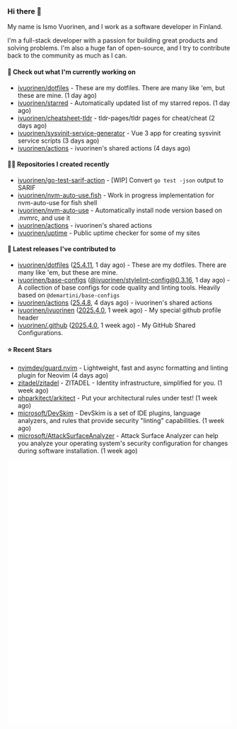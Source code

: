 
### Hi there 👋

My name is Ismo Vuorinen, and I work as a software developer in Finland.

I'm a full-stack developer with a passion for building great products and solving problems.
I'm also a huge fan of open-source, and I try to contribute back to the community as much as I can.

#### 👷 Check out what I'm currently working on

- [ivuorinen/dotfiles](https://github.com/ivuorinen/dotfiles) - These are my dotfiles. There are many like &#39;em, but these are mine. (1 day ago)
- [ivuorinen/starred](https://github.com/ivuorinen/starred) - Automatically updated list of my starred repos. (1 day ago)
- [ivuorinen/cheatsheet-tldr](https://github.com/ivuorinen/cheatsheet-tldr) - tldr-pages/tldr pages for cheat/cheat (2 days ago)
- [ivuorinen/sysvinit-service-generator](https://github.com/ivuorinen/sysvinit-service-generator) - Vue 3 app for creating sysvinit service scripts (3 days ago)
- [ivuorinen/actions](https://github.com/ivuorinen/actions) - ivuorinen&#39;s shared actions (4 days ago)

#### 👨‍💻 Repositories I created recently

- [ivuorinen/go-test-sarif-action](https://github.com/ivuorinen/go-test-sarif-action) - [WIP] Convert `go test -json` output to SARIF
- [ivuorinen/nvm-auto-use.fish](https://github.com/ivuorinen/nvm-auto-use.fish) - Work in progress implementation for nvm-auto-use for fish shell
- [ivuorinen/nvm-auto-use](https://github.com/ivuorinen/nvm-auto-use) - Automatically install node version based on .nvmrc, and use it
- [ivuorinen/actions](https://github.com/ivuorinen/actions) - ivuorinen&#39;s shared actions
- [ivuorinen/uptime](https://github.com/ivuorinen/uptime) - Public uptime checker for some of my sites

#### 🚀 Latest releases I've contributed to

- [ivuorinen/dotfiles](https://github.com/ivuorinen/dotfiles) ([25.4.11](https://github.com/ivuorinen/dotfiles/releases/tag/25.4.11), 1 day ago) - These are my dotfiles. There are many like &#39;em, but these are mine.
- [ivuorinen/base-configs](https://github.com/ivuorinen/base-configs) ([@ivuorinen/stylelint-config@0.3.16](https://github.com/ivuorinen/base-configs/releases/tag/%40ivuorinen/stylelint-config%400.3.16), 1 day ago) - A collection of base configs for code quality and linting tools. Heavily based on `@demartini/base-configs`
- [ivuorinen/actions](https://github.com/ivuorinen/actions) ([25.4.8](https://github.com/ivuorinen/actions/releases/tag/25.4.8), 4 days ago) - ivuorinen&#39;s shared actions
- [ivuorinen/ivuorinen](https://github.com/ivuorinen/ivuorinen) ([2025.4.0](https://github.com/ivuorinen/ivuorinen/releases/tag/2025.4.0), 1 week ago) - My special github profile header
- [ivuorinen/.github](https://github.com/ivuorinen/.github) ([2025.4.0](https://github.com/ivuorinen/.github/releases/tag/2025.4.0), 1 week ago) - My GitHub Shared Configurations.

#### ⭐ Recent Stars

- [nvimdev/guard.nvim](https://github.com/nvimdev/guard.nvim) - Lightweight, fast and async formatting and linting plugin for Neovim (4 days ago)
- [zitadel/zitadel](https://github.com/zitadel/zitadel) - ZITADEL - Identity infrastructure, simplified for you. (1 week ago)
- [phparkitect/arkitect](https://github.com/phparkitect/arkitect) - Put your architectural rules under test! (1 week ago)
- [microsoft/DevSkim](https://github.com/microsoft/DevSkim) - DevSkim is a set of IDE plugins, language analyzers, and rules that provide security &#34;linting&#34; capabilities. (1 week ago)
- [microsoft/AttackSurfaceAnalyzer](https://github.com/microsoft/AttackSurfaceAnalyzer) - Attack Surface Analyzer can help you analyze your operating system&#39;s security configuration for changes during software installation. (1 week ago)



<picture>
  <source srcset="https://raw.githubusercontent.com/ivuorinen/github-stats/master/generated/overview.svg#gh-dark-mode-only" media="(prefers-color-scheme: dark)" />
  <img src="https://raw.githubusercontent.com/ivuorinen/github-stats/master/generated/overview.svg#gh-light-mode-only" alt="Overview of my activity" />
</picture>
<picture>
  <source srcset="https://raw.githubusercontent.com/ivuorinen/github-stats/master/generated/languages.svg#gh-dark-mode-only" media="(prefers-color-scheme: dark)" />
  <img src="https://raw.githubusercontent.com/ivuorinen/github-stats/master/generated/languages.svg#gh-light-mode-only" alt="Languages I have been using" />
</picture>



